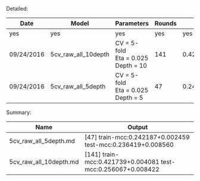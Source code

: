 Detailed:

| Date | Model | Parameters | Rounds | Train | Test | LB |
| --- | --- | --- | --- | --- | --- | --- |
| yes | yes | yes | yes | yes | yes | yes |
| 09/24/2016 | 5cv_raw_all_10depth | CV = 5-fold <br> Eta = 0.025 <br> Depth = 10 | 141 | 0.421739+0.004081 | 0.256067+0.008422 | None |
| 09/24/2016 | 5cv_raw_all_5depth | CV = 5-fold <br> Eta = 0.025 <br> Depth = 5 | 47 | 0.242187+0.002459 | 0.236419+0.008560 | None |

Summary:

| Name | Output |
| --- | --- |
| 5cv_raw_all_5depth.md | [47]    train-mcc:0.242187+0.002459 test-mcc:0.236419+0.008560 |
| 5cv_raw_all_10depth.md | [141]   train-mcc:0.421739+0.004081 test-mcc:0.256067+0.008422 |
